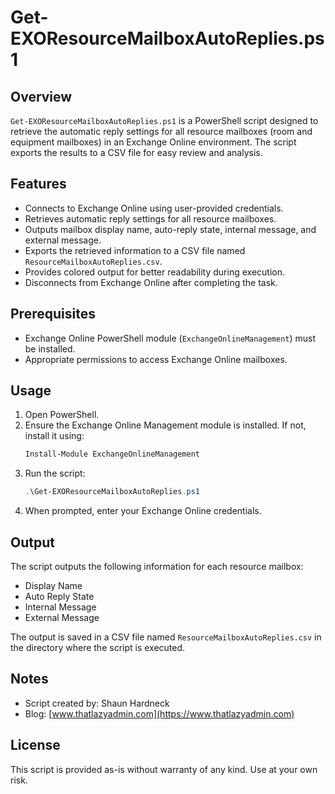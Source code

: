 # Get-EXOResourceMailboxAutoReplies.ps1

## Overview
`Get-EXOResourceMailboxAutoReplies.ps1` is a PowerShell script designed to retrieve the automatic reply settings for all resource mailboxes (room and equipment mailboxes) in an Exchange Online environment. The script exports the results to a CSV file for easy review and analysis.

## Features
- Connects to Exchange Online using user-provided credentials.
- Retrieves automatic reply settings for all resource mailboxes.
- Outputs mailbox display name, auto-reply state, internal message, and external message.
- Exports the retrieved information to a CSV file named `ResourceMailboxAutoReplies.csv`.
- Provides colored output for better readability during execution.
- Disconnects from Exchange Online after completing the task.

## Prerequisites
- Exchange Online PowerShell module (`ExchangeOnlineManagement`) must be installed.
- Appropriate permissions to access Exchange Online mailboxes.

## Usage
1. Open PowerShell.
2. Ensure the Exchange Online Management module is installed. If not, install it using:
    ```powershell
    Install-Module ExchangeOnlineManagement
    ```
3. Run the script:
    ```powershell
    .\Get-EXOResourceMailboxAutoReplies.ps1
    ```
4. When prompted, enter your Exchange Online credentials.

## Output
The script outputs the following information for each resource mailbox:
- Display Name
- Auto Reply State
- Internal Message
- External Message

The output is saved in a CSV file named `ResourceMailboxAutoReplies.csv` in the directory where the script is executed.

## Notes
- Script created by: Shaun Hardneck
- Blog: [www.thatlazyadmin.com](https://www.thatlazyadmin.com)

## License
This script is provided as-is without warranty of any kind. Use at your own risk.
